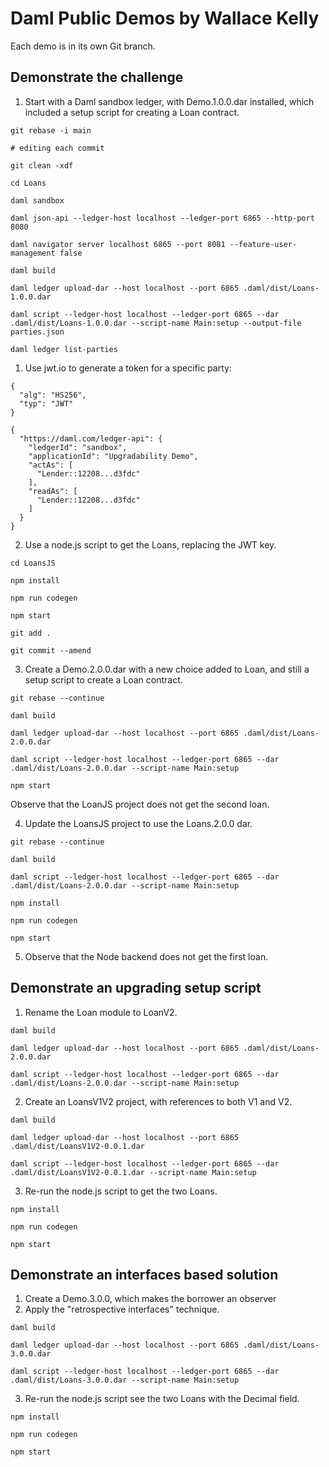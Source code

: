 # Daml Public Demos by Wallace Kelly

Each demo is in its own Git branch.

## Demonstrate the challenge

1. Start with a Daml sandbox ledger, with Demo.1.0.0.dar installed,
which included a setup script for creating a Loan contract.

```
git rebase -i main

# editing each commit

git clean -xdf

cd Loans

daml sandbox

daml json-api --ledger-host localhost --ledger-port 6865 --http-port 8080

daml navigator server localhost 6865 --port 8081 --feature-user-management false

daml build 

daml ledger upload-dar --host localhost --port 6865 .daml/dist/Loans-1.0.0.dar

daml script --ledger-host localhost --ledger-port 6865 --dar .daml/dist/Loans-1.0.0.dar --script-name Main:setup --output-file parties.json

daml ledger list-parties
```

1. Use jwt.io to generate a token for a specific party:

```
{
  "alg": "HS256",
  "typ": "JWT"
}
```

```
{
  "https://daml.com/ledger-api": {
    "ledgerId": "sandbox",
    "applicationId": "Upgradability Demo",
    "actAs": [
      "Lender::12208...d3fdc"
    ],
    "readAs": [
      "Lender::12208...d3fdc"
    ]
  }
}
```

2. Use a node.js script to get the Loans, replacing the JWT key.

```
cd LoansJS

npm install

npm run codegen

npm start

git add .

git commit --amend
```

3. Create a Demo.2.0.0.dar with a new choice added to Loan,
and still a setup script to create a Loan contract.

```
git rebase --continue

daml build 

daml ledger upload-dar --host localhost --port 6865 .daml/dist/Loans-2.0.0.dar

daml script --ledger-host localhost --ledger-port 6865 --dar .daml/dist/Loans-2.0.0.dar --script-name Main:setup

npm start
```

Observe that the LoanJS project does not get the second loan.

4. Update the LoansJS project to use the Loans.2.0.0 dar.
 
```
git rebase --continue 

daml build

daml script --ledger-host localhost --ledger-port 6865 --dar .daml/dist/Loans-2.0.0.dar --script-name Main:setup

npm install

npm run codegen

npm start
```

5. Observe that the Node backend does not get the first loan.

## Demonstrate an upgrading setup script

1. Rename the Loan module to LoanV2.

```
daml build 

daml ledger upload-dar --host localhost --port 6865 .daml/dist/Loans-2.0.0.dar

daml script --ledger-host localhost --ledger-port 6865 --dar .daml/dist/Loans-2.0.0.dar --script-name Main:setup
```
 
2. Create an LoansV1V2 project, with references to both V1 and V2.

```
daml build 

daml ledger upload-dar --host localhost --port 6865 .daml/dist/LoansV1V2-0.0.1.dar

daml script --ledger-host localhost --ledger-port 6865 --dar .daml/dist/LoansV1V2-0.0.1.dar --script-name Main:setup
```

3. Re-run the node.js script to get the two Loans.

```
npm install

npm run codegen

npm start
```

## Demonstrate an interfaces based solution

1. Create a Demo.3.0.0, which makes the borrower an observer
2. Apply the "retrospective interfaces" technique.

```
daml build 

daml ledger upload-dar --host localhost --port 6865 .daml/dist/Loans-3.0.0.dar

daml script --ledger-host localhost --ledger-port 6865 --dar .daml/dist/Loans-3.0.0.dar --script-name Main:setup
```

3. Re-run the node.js script see the two Loans with the Decimal field.

```
npm install

npm run codegen

npm start
```
